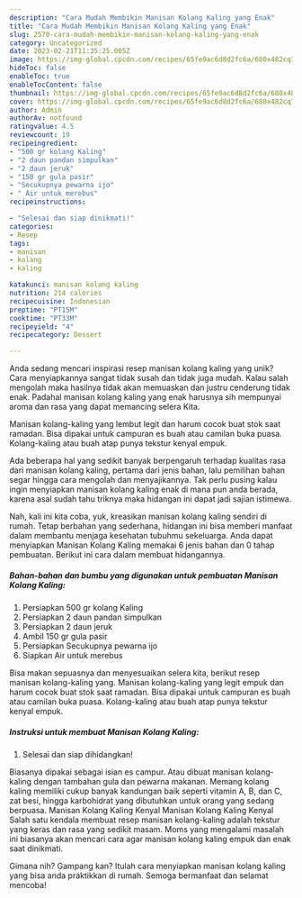 ```yaml
---
description: "Cara Mudah Membikin Manisan Kolang Kaling yang Enak"
title: "Cara Mudah Membikin Manisan Kolang Kaling yang Enak"
slug: 2570-cara-mudah-membikin-manisan-kolang-kaling-yang-enak
category: Uncategorized
date: 2023-02-21T11:35:25.005Z
image: https://img-global.cpcdn.com/recipes/65fe9ac6d8d2fc6a/680x482cq70/manisan-kolang-kaling-foto-resep-utama.jpg
hideToc: false
enableToc: true
enableTocContent: false
thumbnail: https://img-global.cpcdn.com/recipes/65fe9ac6d8d2fc6a/680x482cq70/manisan-kolang-kaling-foto-resep-utama.jpg
cover: https://img-global.cpcdn.com/recipes/65fe9ac6d8d2fc6a/680x482cq70/manisan-kolang-kaling-foto-resep-utama.jpg
author: Admin
authorAv: notfound
ratingvalue: 4.5
reviewcount: 19
recipeingredient:
- "500 gr kolang Kaling"
- "2 daun pandan simpulkan"
- "2 daun jeruk"
- "150 gr gula pasir"
- "Secukupnya pewarna ijo"
- " Air untuk merebus"
recipeinstructions:

- "Selesai dan siap dinikmati!"
categories:
- Resep
tags:
- manisan
- kolang
- kaling

katakunci: manisan kolang kaling 
nutrition: 214 calories
recipecuisine: Indonesian
preptime: "PT15M"
cooktime: "PT33M"
recipeyield: "4"
recipecategory: Dessert

---
```





Anda sedang mencari inspirasi resep manisan kolang kaling yang unik? Cara menyiapkannya sangat tidak susah dan tidak juga mudah. Kalau salah mengolah maka hasilnya tidak akan memuaskan dan justru cenderung tidak enak. Padahal manisan kolang kaling yang enak harusnya sih mempunyai aroma dan rasa yang dapat memancing selera Kita.





Manisan kolang-kaling yang lembut legit dan harum cocok buat stok saat ramadan. Bisa dipakai untuk campuran es buah atau camilan buka puasa. Kolang-kaling atau buah atap punya tekstur kenyal empuk.

Ada beberapa hal yang sedikit banyak berpengaruh terhadap kualitas rasa dari manisan kolang kaling, pertama dari jenis bahan, lalu pemilihan bahan segar hingga cara mengolah dan menyajikannya. Tak perlu pusing kalau ingin menyiapkan manisan kolang kaling enak di mana pun anda berada, karena asal sudah tahu triknya maka hidangan ini dapat jadi sajian istimewa.






Nah, kali ini kita coba, yuk, kreasikan manisan kolang kaling sendiri di rumah. Tetap berbahan yang sederhana, hidangan ini bisa memberi manfaat dalam membantu menjaga kesehatan tubuhmu sekeluarga. Anda dapat menyiapkan Manisan Kolang Kaling memakai 6 jenis bahan dan 0 tahap pembuatan. Berikut ini cara dalam membuat hidangannya.

<!--inarticleads1-->

##### Bahan-bahan dan bumbu yang digunakan untuk pembuatan Manisan Kolang Kaling:

1. Persiapkan 500 gr kolang Kaling
1. Persiapkan 2 daun pandan simpulkan
1. Persiapkan 2 daun jeruk
1. Ambil 150 gr gula pasir
1. Persiapkan Secukupnya pewarna ijo
1. Siapkan  Air untuk merebus


Bisa makan sepuasnya dan menyesuaikan selera kita, berikut resep manisan kolang-kaling yang. Manisan kolang-kaling yang legit empuk dan harum cocok buat stok saat ramadan. Bisa dipakai untuk campuran es buah atau camilan buka puasa. Kolang-kaling atau buah atap punya tekstur kenyal empuk. 

<!--inarticleads2-->

##### Instruksi untuk membuat Manisan Kolang Kaling:


1. Selesai dan siap dihidangkan!

Biasanya dipakai sebagai isian es campur. Atau dibuat manisan kolang-kaling dengan tambahan gula dan pewarna makanan. Memang kolang kaling memiliki cukup banyak kandungan baik seperti vitamin A, B, dan C, zat besi, hingga karbohidrat yang dibutuhkan untuk orang yang sedang berpuasa. Manisan Kolang Kaling Kenyal Manisan Kolang Kaling Kenyal Salah satu kendala membuat resep manisan kolang-kaling adalah tekstur yang keras dan rasa yang sedikit masam. Moms yang mengalami masalah ini biasanya akan mencari cara agar manisan kolang kaling empuk dan enak saat dinikmati. 

Gimana nih? Gampang kan? Itulah cara menyiapkan manisan kolang kaling yang bisa anda praktikkan di rumah. Semoga bermanfaat dan selamat mencoba!
